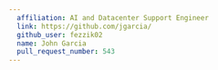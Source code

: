 ```yaml
---
  affiliation: AI and Datacenter Support Engineer
  link: https://github.com/jgarcia/
  github_user: fezzik02
  name: John Garcia
  pull_request_number: 543
---
```

